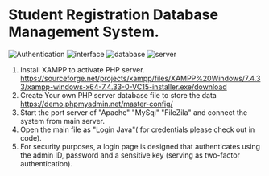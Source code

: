 # Student Registration Database Management System.

![Authentication](https://user-images.githubusercontent.com/102173748/207708008-3577a640-1afd-4534-bf03-b9785cc69af1.png)
![interface](https://user-images.githubusercontent.com/102173748/207708464-f291de8d-14e9-4170-87b0-54af4f85bbf4.png)
![database](https://user-images.githubusercontent.com/102173748/207708501-2ebeaa4d-6989-4e76-8b84-0d877be6dfa7.png)
![server](https://user-images.githubusercontent.com/102173748/207708517-f7374468-de44-4dee-b5db-56eed8ce74e2.jpg)


1. Install XAMPP to activate PHP server.
  https://sourceforge.net/projects/xampp/files/XAMPP%20Windows/7.4.33/xampp-windows-x64-7.4.33-0-VC15-installer.exe/download
2. Create Your own PHP server database file to store the data
  https://demo.phpmyadmin.net/master-config/
3. Start the port server of "Apache" "MySql" "FileZila" and connect the system from main server.
4. Open the main file as "Login Java"( for credentials please check out in code).
5. For security purposes, a login page is designed that authenticates using the admin ID, password and a sensitive key (serving as two-factor authentication).

